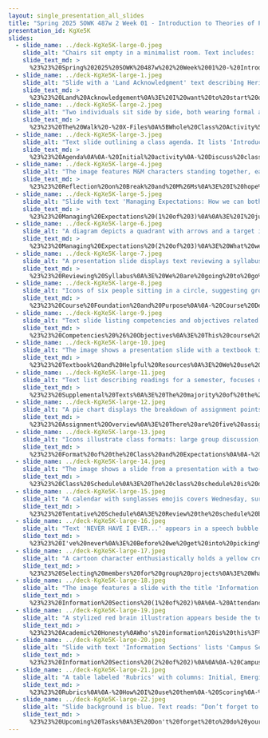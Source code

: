 ```yaml
---
layout: single_presentation_all_slides
title: "Spring 2025 SOWK 487w 2 Week 01 - Introduction to Theories of Practice II"
presentation_id: KgXe5K
slides:
  - slide_name: ../deck-KgXe5K-large-0.jpeg
    slide_alt: "Chairs sit empty in a minimalist room. Text includes: 'Jacob Campbell, Ph.D LICSW, Heritage University, Spring 2025, Theories of Practice II, Working with Groups and Families, SOCW 487.' Photo credit: Qin Fan on Unsplash."
    slide_text_md: >
      %23%23%20Spring%202025%20SOWK%20487w%202%20Week%2001%20-%20Introduction%20to%20Theories%20of%20Practice%20II%0Atitle:%20Spring%202025%20SOWK%20487w%202%20Week%2001%20-%20Introduction%20to%20Theories%20of%20Practice%20II%0Adate:%202025-01-21%2014:14:47%0Alocation:%20Heritage%20University%0Atags:%0A%20%20-%20Heritage%20University%0A%20%20-%20BASW%20Program%0A%20%20-%20SOWK%20487w%0Apresentation_video:%20%22%22%0A%20%20%0Adescription:%20%3E%0A%0AIn%20week%20one,%20we%20are%20focused%20on%20getting%20set%20up%20for%20SOWK%20487w%20Theories%20of%20Practice%20II.%20We%20will%20look%20at%20understanding%20the%20class%20format,%20reviewing%20the%20syllabus,%20and%20generally%20getting%20started%20for%20the%20semester.%20Theories%20of%20Practice%20II's%20premise%20is%20connecting%20philosophies%20of%20practice%20for%20working%20with%20therapeutic%20and%20task%20groups%20and%20families.%0A%0AThe%20agenda%20for%20this%20week%20is%20as%20follows:%0A%0A-%20Initial%20activity%0A-%20Discuss%20class%0A-%20Review%20syllabus%0A%0A
  - slide_name: ../deck-KgXe5K-large-1.jpeg
    slide_alt: "Slide with a 'Land Acknowledgment' text describing Heritage University on Yakama ancestral lands. It honors Indigenous tribes, founders, and lands of Yakama, Palouse, Umatilla, and others. "
    slide_text_md: >
      %23%23%20Land%20Acknowledgement%0A%3E%20I%20want%20to%20start%20off%20our%20class%20honoring%20the%20land%20our%20university%20and%20this%20class%20takes%20place%20in.%0A%0AFirst%20we%20recognize%20that%20%0A%0A%3E%20Yakmumani%20Tiicham%20(The%20land%20of%20the%20Yakama%20People).%20We%20would%20like%20to%20acknowledge%20that%20we%20are%20coming%20to%20you%20from%20the%20traditional%20lands%20of%20the%20first%20people%20of%20our%20valley,%20the%2014%20Confederated%20Tribes%20and%20Bands%20of%20the%20Yakama%20Nation,%20and%20we%20honor%20with%20gratitude%20the%20land%20itself%20and%20the%20Yakama%20People.%0A%0AAs%20well%20our%20class%20is%20located%20in%20Pasco,%20is%20on%20the%20ancestral%20homelands%20of%20the%20Cayuse,%20Umatilla,%20Walla%20Walla,%20Yakama,%20and%20Palouse%20peoples.%20I%20also%20desire%20to%20honor%20and%20acknowledge%20them%20as%20well.%0A%0AThe%20full%20land%20acknowledgment%20is%20as%20follows:%0A%0A%3E%20Heritage%20University%20occupies%20its%20home%20on%20the%20traditional%20lands%20of%20the%20Yakama%20People.%20These%20ancestral%20homelands%20are%20the%20Yakama,%20Palouse,%20Pisquouse,%20Wenatshapam,%20Klikatat,%20Klinquit,%20Kow-%20was-say-ee,%20Li-ay-was,%20Skin-pah,%20Wish-ham,%20Shyiks,%20Ochechotes,%20Kah-milt-pa,%20and%20Se-ap-cat,%20who%20today%20are%20represented%20by%20the%20Confederated%20Tribes%20and%20Bands%20of%20the%20Yakama%20Nation%20(Treaty%20of%201855)%20and,%20whose%20relationship%20with%20this%20land%20continues%20to%20this%20day.%20Heritage%20University,%20grounded%20in%20the%20vision%20of%20the%20two%20Yakama%20women%20founders,%20respects%20Indigenous%20peoples%20as%20traditional%20guardians%20of%20the%20lands%20and%20the%20enduring%20relationship%20that%20exists%20between%20Indigenous%20peoples%20and%20their%20traditional%20territories.%20We%20offer%20gratitude%20for%20the%20land%20itself,%20for%20those%20who%20have%20stewarded%20it%20for%20generations,%20and%20for%20the%20opportunity%20to%20study,%20learn,%20work,%20and%20be%20in%20community%20on%20this%20land.%20We%20acknowledge%20that%20our%20university's%20history,%20like%20many%20others,%20is%20fundamentally%20tied%20to%20the%20first%20colonial%20developments%20in%20the%20Yakima%20Valley.%20Finally,%20we%20respectfully%20acknowledge%20and%20honor%20past,%20present,%20and%20future%20Indigenous%20students%20who%20will%20journey%20through%20this%20home%20called%20Heritage%20University.%0A%0A
  - slide_name: ../deck-KgXe5K-large-2.jpeg
    slide_alt: "Two individuals sit side by side, both wearing formal attire and FBI badges, set against a textured, abstract background. Text reads: 'X-Files: The Walk Season 03 Episode 7.'"
    slide_text_md: >
      %23%23%20The%20Walk%20-%20X-Files%0A%5BWhole%20Class%20Activity%5D%20%20Watch%20a%20clip%20from%20the%20X-Files%20Video%20about%20a%20group%20therapy%20session%20for%20persons%20in%20a%20wheel%20chair.%0A%0AStart%206:21%0AEnd%208:38%0A%0APotential%20video%20during%20Zoom%0A%0A%3E%20The%20hope%20is%20with%20this%20class%20we%20will%20get%20the%20opportunity%20to%20learn%20how%20to%20deal%20with%20difficult%20situations%20in%20facilitating%20groups.%0A%0A
  - slide_name: ../deck-KgXe5K-large-3.jpeg
    slide_alt: "Text slide outlining a class agenda. It lists 'Introduction to Theories of Practice II,' followed by: 'Initial activity,' 'Discuss class,' and 'Review syllabus.' Bottom text: Jacob Campbell, Ph.D. at Heritage University. Course: SOWK 487w Spring 2025."
    slide_text_md: >
      %23%23%20Agenda%0A%0A-%20Initial%20activity%0A-%20Discuss%20class%0A-%20Review%20syllabus%0A%0A
  - slide_name: ../deck-KgXe5K-large-4.jpeg
    slide_alt: "The image features M&M characters standing together, each in a different color. A prompt above asks, 'How was your break?' with instructions: - Red: favorite activity during break- Green: favorite holiday food- Yellow: favorite movie or TV show- Orange: unique family tradition- Brown: something to look forward to this year- Blue: wild cardsBelow is the text: 'Jacob Campbell, Ph.D., LICSW at Heritage University, SOWK 487w Spring 2025.'"
    slide_text_md: >
      %23%23%20Reflection%20on%20Break%20and%20M%26Ms%0A%3E%20I%20hope%20that%20you%20all%20had%20a%20wonderful%20break.%20Because%20this%20is%20a%20groups%20class,%20I%20try%20to%20introduce%20you%20guys%20to%20a%20number%20of%20group%20activities%20that%20you%20can%20use%20for%20groups%20yourselves.%20This%20is%20one:%0A%0AHave%20people%20come%20and%20get%20as%20many%20or%20as%20few%20M%26M's%20as%20they%20so%20desire.%20Tell%20them%20to%20wait%20to%20eat%20them.%0A%0A-%3E%20Click%0A%0AGo%20through%20by%20color%20and%20have%20people%20answer%20based%20on%20the%20color%20of%20candy%20that%20they%20have.%20Questions%20as%20follows:%0A%0A**Red**:%20favorite%20activity%20done%20during%20break%0A**Green**:%20favorite%20food%20eaten%20over%20the%20holidays%0A**Yellow**:%20favorite%20movie%20or%20TV%20show%0A**Orange**:%20tradition%20that%20is%20unique%20to%20your%20family%0A**Brown**:%20something%20you%20are%20looking%20forward%20to%20this%20year%0A**Blue**:%20wild%20cards%0A%0A
  - slide_name: ../deck-KgXe5K-large-5.jpeg
    slide_alt: "Slide with text 'Managing Expectations: How we can both be happy.' A large red circle on the right asks 'What are your expectations?' Additional details: Jacob Campbell, Ph.D., LICSW at Heritage University, SOWK 487w Spring 2025."
    slide_text_md: >
      %23%23%20Managing%20Expectations%20(1%20of%203)%0A%0A%3E%20I%20just%20want%20to%20bring%20back%20a%20reminder%20and%20thoughts%20about%20expectations.%0A%0A%0A
  - slide_name: ../deck-KgXe5K-large-6.jpeg
    slide_alt: "A diagram depicts a quadrant with arrows and a target icon. Labels: 'Managing Expectations,' 'How we can both be happy,' 'I'm Happy,' 'I'm not Happy,' 'You're Happy,' and 'You're Not Happy.' Instructors: Jacob Campbell, Ph.D., LICSW at Heritage University, and course: SOWK 487w Spring 2025."
    slide_text_md: >
      %23%23%20Managing%20Expectations%20(2%20of%203)%0A%3E%20What%20we%20want%20to%20be%20able%20to%20do%20is%20come%20to%20a%20place%20where%20we%20are%20able%20to%20meet%20in%20the%20middle%20with%20out%20expectations...%20and%20that%20you're%20happy%20and%20so%20am%20I.%0A%0A-%20Cooperative%20Arrangement%0A%20%20%20%20*%20Break%20vs.%20leaving%20early%0A%20%20%20%20*%20Sharing%20the%20air%0A-%20Nonnegotiable%0A%20%20%20%20*%20Timeliness%0A%20%20%20%20*%20Participation%0A%20%20%20%20*%20High%20academic%20standards%0A-%20Open%20/%20laid%20back%0A-%20Having%20fun%0A%0A
  - slide_name: ../deck-KgXe5K-large-7.jpeg
    slide_alt: "A presentation slide displays text reviewing a syllabus. The main focus is a section from Heritage University detailing course information, description, and purpose for 'SOWK 487w: Theories of Practice.' Contact details for Jacob Campbell, Ph.D., LICSW, and course logistics are included."
    slide_text_md: >
      %23%23%20Reviewing%20Syllabus%0A%3E%20We%20are%20going%20to%20go%20through%20the%20course%20syllabus%0A%0AShow%20ink.vsp/now%0ATalk%20about%20contacting%0A%0A
  - slide_name: ../deck-KgXe5K-large-8.jpeg
    slide_alt: "Icons of six people sitting in a circle, suggesting group interaction. Title text: 'SOWK 487 Theories of Practice II.' Subtitle: 'Connecting theories to practice for working with groups (therapeutic and task) and with families.'"
    slide_text_md: >
      %23%23%20Course%20Foundation%20and%20Purpose%0A%0A-%20Course%20Description%0A-%20Course%20Purpose%0A-%20Relationship%20to%20Other%20Sequences%20and/or%20Other%20Courses%20%0A%0A
  - slide_name: ../deck-KgXe5K-large-9.jpeg
    slide_alt: "Text slide listing competencies and objectives related to a social work course and program. Key points include ethical behavior, human rights, anti-racism, policy practice, and evaluations involving various groups. Presentation by Jacob Campbell at Heritage University."
    slide_text_md: >
      %23%23%20Competencies%20%26%20Objectives%0A%3E%20This%20course%20is%20a%20core%20class%20and%20will%20include%20content%20for%20a%20number%20of%20the%20EPAS,%20there%20is%20no%20Key%20Assignment%20or%20specifically%20identified%20class.%20It%20used%20to%20include%20%0A%0A1.%20Demonstrate%20Ethical%20and%20Professional%20Behavior%0A2.%20Advance%20Human%20Rights%20and%20Social,%20Racial,%20Economic,%20and%20Environmental%20Justice%0A3.%20Engage%20Anti-Racism,%20Diversity,%20Equity,%20and%20Inclusion%20(ADEI)%20in%20Practice%0A4.%20Engage%20in%20Practice-Informed%20Research%20and%20Research-Informed%20Practice%0A5.%20Engage%20in%20Policy%20Practice%0A6.%20Engage%20with%20Individuals,%20Families,%20Groups,%20Organizations,%20and%20Communities%0A7.%20Assess%20Individuals,%20Families,%20Groups,%20Organizations,%20and%20Communities%0A8.%20Intervene%20with%20Individuals,%20Families,%20Groups,%20Organizations,and%20Communities%0A9.%20Evaluate%20Practice%20with%20Individuals,%20Families,%20Groups,%20Organizations,and%20Communities%0A%0A
  - slide_name: ../deck-KgXe5K-large-10.jpeg
    slide_alt: "The image shows a presentation slide with a textbook titled 'Direct Social Work Practice: Theory and Skills' and additional resources including the 'Publication Manual,' Google Scholar, Eagle Search, and APA Style. It notes 'SOWK 487w Spring 2025' and Jacob Campbell, Ph.D., LICSW at Heritage University."
    slide_text_md: >
      %23%23%20Textbook%20and%20Helpful%20Resources%0A%3E%20We%20use%20four%20chapters%20from%20your%20textbook%20last%20semester.%0A%0ATextbook:%20Empowerment%20Series:%20Direct%20Social%20Work%20Practice%20Theory%20and%20Skills%20(11th%20eds)%0A%0AHelpful%20Resources%0A%0A-%20APA%20Style%20Guide%0A-%20OWL%20at%20Purdue%0A-%20Google%20Scholar%0A-%20Eagle%20Search%0A%0A
  - slide_name: ../deck-KgXe5K-large-11.jpeg
    slide_alt: "Text list describing readings for a semester, focuses on topics like support groups, social work, mental health practices, and team collaboration. Includes authorship by Jacob Campbell at Heritage University."
    slide_text_md: >
      %23%23%20Supplemental%20Texts%0A%3E%20The%20majority%20of%20the%20reading%20this%20semester%20is%20based%20on%20supplemental%20texts.%20They%20are%20all%20uploaded%20onto%20MyHeritage%20and%20available%20as%20handouts%20each%20of%20the%20weeks.%20%0A%0AThe%20following%20are%20the%20titles%20of%20the%20articles%20you%20will%20be%20reading:%0A-%20Mutual%20support%20groups%20for%20long-term%20recipients%20of%20TANF%0A-%20It%20takes%20a%20village:%20Applying%20a%20social%20ecological%20framework%20of%20resilience%20in%20working%20with%20LGBTQ%20youth%0A-%20Fostering%20empowerment%20in%20online%20support%20groups%0A-%20A%20model%20for%20interdisciplinary%20collaboration.%0A-%20Social%20workers%20helping%20each%20other%20during%20the%20COVID-19%20pandemic:%20Online%20mutual%20support%20groups%0A-%20Engaging%20families%20in%20child%20%26%20youth%20mental%20health:%20A%20review%20of%20best,%20emerging%20and%20promising%20practices%0A-%20Navigating%20SEL%20from%20the%20inside%20out:%20Looking%20inside%20%26%20across%2033%20leading%20SEL%20programs.%20A%20practical%20resource%20for%20schools%20and%20OST%20providers.%20Preschool%20%26%20elementary%20focus%0A-%20Social%20skills%20practice%20strategy%20opportunities%20for%20students%20with%20EBD%0A-%20Understanding%20participatory%20action%20research:%20A%20qualitative%20research%20methodology%20option%0A-%20Ten%20principles%20of%20good%20interdisciplinary%20team%20work%0A-%20An%20overview%20of%20dialectical%20behavior%20therapy%20for%20professional%20psychologists.%0A-%20Chapter%209%20-%20Pyschoeducaitonal%20Groups%0A-%20Chapter%207%20-%20Cognitive-behavioral%20group%20work%0A-%20An%20integrated%20trauma-informed,%20mutual%20aid%20model%20of%20group%20work%0A-%20The%20group%20work%20tradition%20and%20social%20work%20practice%0A-%20Case%20study%207-1:%20A%20mutual-aid%20support%20group%20for%20persons%20with%20AIDS%20in%20early%20substance%20abuse%20recovery%0A-%20Supporting%20new%20community-based%20participatory%20research%20partnerships.%0A-%20Circle%20of%20hope:%20A%20guide%20for%20conducting%20psychoeducational%20support%20groups%20(2nd%20ed.)%0A%0A
  - slide_name: ../deck-KgXe5K-large-12.jpeg
    slide_alt: "A pie chart displays the breakdown of assignment points for a semester. Categories: class engagement (5%), reading engagement (5%), family research (10%), group intervention (20%), feedback (5%), reflective paper (10%), research paper (20%), participation reflective paper (10%), evidence-based practices (15%). Context: educational course presentation."
    slide_text_md: >
      %23%23%20Assignment%20Overview%0A%3E%20There%20are%20five%20assignments%20this%20semester%0A%0A%7C%20Assignment%20%7C%20Points%20%7C%20Percentage%20%7C%0A%7C---%7C---%7C---%7C%0A%7C%20A-01:%20Class%20Engagement%20and%20Attendance%20%7C%2050%20%7C%2010%25%20%7C%0A%7C%20A-02:%20Reading%20Engagement%20and%20Check-in%20Questions%20%7C%2075%20%7C%2015%25%20%7C%0A%7C%20A-03:%20Family%20Treatment%20Modality%20Research%20Presentation%20%7C%20100%20%7C%2020%25%20%7C%0A%7C%20A-04:%20Community%20Group%20Facilitation%20Activity%20%7C%20%3Cbr%3E%20%20%7C%20%3Cbr%3E%20%20%7C%0A%7C%20A-04a:%20Group%20Intervention%20Pitch%20%7C%2025%20%7C%205%25%20%7C%0A%7C%20A-04b:%20Group%20Member%20Feedback%20%7C%2050%20%7C%2010%25%20%7C%0A%7C%20A-04c:%20Reflective%20Paper%20%7C%20100%20%7C%2020%25%20%7C%0A%7C%20A-05:%20Research%20Paper%20to%20Inform%20Group%20Practice%20%7C%20100%20%7C%2020%25%20%7C%0A%7C%20TOTAL%20%7C%20500%20%7C%20100%25%20%7C%0A%7C%20A-06a%20%5BEC%5D:%20Group%20Participation%20Reflective%20Paper%20%7C%2025%20%7C%205%25%20%7C%0A%7C%20A-06b%20%5BEC%5D:%20Evidence-Based%20Practices%20for%20Culturally%20Competent%20Social%20Work%20%7C%2050%20%7C%2010%25%20%7C%0A%0A
  - slide_name: ../deck-KgXe5K-large-13.jpeg
    slide_alt: "Icons illustrate class formats: large group discussion, role-play and practice, group activities, small group discussion, and lecture format. Text: 'Jacob Campbell, Ph.D. LICSW at Heritage University, SOWK 487w Spring 2025.'"
    slide_text_md: >
      %23%23%20Format%20of%20the%20Class%20and%20Expectations%0A%0A-%20Lecture%0A-%20Role%20plays%20and%20practice%20opportunities%0A-%20Small%20group%20discussion%0A-%20Whole%20group%20discussion%0A-%20Group%20Activities%0A%0ACourse%20Expectations:%20After%20completing%20the%20week's%20reading,%20students%20are%20expected%20to%20engage%20during%20class%20sessions.%20Because%20this%20is%20a%20practice%20class,%20students%20are%20encouraged%20to%20experiment%20and%20be%20willing%20to%20try%20new%20things.%0A%0AAPA%20Formatting%0A%0A
  - slide_name: ../deck-KgXe5K-large-14.jpeg
    slide_alt: "The image shows a slide from a presentation with a two-toned rectangle labeled 'Family' on the yellow side and 'Group' on the black side. The header reads 'Content of Class.' In the footer, 'Jacob Campbell, Ph.D. LICSW at Heritage University' and 'SOWK 487w Spring 2025' are noted."
    slide_text_md: >
      %23%23%20Class%20Schedule%0A%3E%20The%20class%20schedule%20is%20detailed%20below%0A%0AThe%20first%20four%20weeks%20of%20class%20are%20focused%20on%20families%20as%20groups.%20Then%20we%20move%20on%20to%20talk%20about%20group%20work%20(task%20and%20therapeutic)%0A%0A
  - slide_name: ../deck-KgXe5K-large-15.jpeg
    slide_alt: "A calendar with sunglasses emojis covers Wednesday, surrounded by text saying 'Tentative Schedule' and 'What is the plan anyways?' On the bottom, it credits Jacob Campbell, Ph.D., LICSW at Heritage University."
    slide_text_md: >
      %23%23%20Tentative%20Schedule%0A%3E%20Review%20the%20schedule%20briefly%0A%0A
  - slide_name: ../deck-KgXe5K-large-16.jpeg
    slide_alt: "Text 'NEVER HAVE I EVER...' appears in a speech bubble on a bright red background, suggesting a playful or interactive activity setting."
    slide_text_md: >
      %23%23%20I've%20never%0A%3E%20Before%20we%20get%20into%20picking%20groups%20and%20finishing%20the%20rest%20of%20the%20syllabus,%20I%20am%20going%20to%20have%20participate%20in%20a%20group%20game.%0A%0A*%20__Description__:%20%20Set%20up%20chairs%20into%20a%20circle.%20%20Have%20one%20less%20chair%20then%20clients%20and%20staff.%20%20Have%20a%20staff%20member%20be%20the%20first%20to%20describe%20activity%20and%20participate.%20%20The%20person%20in%20the%20middle%20tells%20something%20that%20they%20have%20never%20done%20(must%20be%20appropriate).%20%20Everybody%20that%20has%20done%20the%20stated%20activity%20stands%20up%20and%20must%20find%20a%20new%20seat.%20%20Whoever%20is%20unable%20to%20get%20a%20seat%20must%20do%20the%20next%20%22I've%20Never%22%0A*%20__Purpose__:%20%20I've%20never%20is%20a%20mostly%20a%20get%20to%20know%20the%20other%20people%20activity.%20%20It%20can%20be%20used%20as%20a%20fun%20engagement%20activity%20and%20increases%20the%20comfort%20level%20of%20the%20group.%0A%0A
  - slide_name: ../deck-KgXe5K-large-17.jpeg
    slide_alt: "A cartoon character enthusiastically holds a yellow creature, Pikachu, against a green background. Text on the side reads: 'Selecting members for group projects' and 'Pikachu, I Choose You!'"
    slide_text_md: >
      %23%23%20Selecting%20members%20for%20group%20projects%0A%3E%20What%20are%20some%20of%20the%20formats%20people%20are%20interested%20in%20doing%20group%20work%20in%20the%20community%20as%20a%20population.%0A%0A-%20Have%20people%20pick%20who%20they%20want%20to%20do%20their%20group%20intervention%20with.%0A%0A%3E%20For%20the%20Family%20Treatment%20Plan%20groups%0A%0AAllow%20pick%20own%20groups%20or%20I%20pick%20for%20them%3F%0A%0A
  - slide_name: ../deck-KgXe5K-large-18.jpeg
    slide_alt: "The image features a slide with the title 'Information Sections.' Bullet points list: Attendance, Library, Credit Hour Requirements. A stack of books decorates the right side. Text reads: 'SOWK 487w Spring 2025.'"
    slide_text_md: >
      %23%23%20Information%20Sections%20(1%20of%202)%0A%0A-%20Attendance%0A%09*%20Grading%0A%09*%20Being%20responsible%20(professionalism%20EPAS%201.1)%0A%09*%20Reasonable%20Accommodation%20for%20Religious%20Holidays%0A-%20Support%20and%20Resources%0A%09*%20Tutoring%20at%20the%20ASC%0A%09*%20Library%0A%09*%20Credity%20Hours%0A-%20Credit%20Hour%20Requirements%0A%20%20%20%20*%20Framework%20to%20give%20an%20idea%20about%20what%20to%20expect%20with%20a%20course.%0A%0A
  - slide_name: ../deck-KgXe5K-large-19.jpeg
    slide_alt: "A stylized red brain illustration appears beside the text 'Academic Honesty' and 'Who's information is this?', on a white background. Bottom text credits Jacob Campbell, Ph.D. at Heritage University."
    slide_text_md: >
      %23%23%20Academic%20Honesty%0AWho's%20information%20is%20this%3F%0A%0A-%20What%20academic%20honesty%20means%0A-%20How%20LLMs%20and%20AI%20fits%20into%20academic%20honesty.%0A%0A
  - slide_name: ../deck-KgXe5K-large-20.jpeg
    slide_alt: "Slide with text 'Information Sections' lists 'Campus Security & Safety' and 'Accommodation Policy' on a black background. Right side shows book spine graphics. Bottom-right notes 'SOWK 487w Spring 2025.'"
    slide_text_md: >
      %23%23%20Information%20Sections%20(2%20of%202)%0A%0A%0A-%20Campus%20Security%20%26%20Safety%20%0A%20%20%20%20-%20Contact%20information%0A%20%20%20%20-%20Snow%20days%0A-%20Accommodation%20Policy%0A%20%20%20%20-%20Options%20and%20help%20available%20%0A%20%20%20%20-%20Safe%20Attendance%20Reminder%0A%0A%0A
  - slide_name: ../deck-KgXe5K-large-21.jpeg
    slide_alt: "A table labeled 'Rubrics' with columns: Initial, Emerging, Developed, Highly Developed, and rows labeled 'Content Area.' Some cells contain 'x' and numbers. Creator info: Jacob Campbell, Ph.D. at Heritage University, SOWK 487w Spring 2025."
    slide_text_md: >
      %23%23%20Rubrics%0A%0A-%20How%20I%20use%20them%0A-%20Scoring%0A-%20Feedback%0A%0A
  - slide_name: ../deck-KgXe5K-large-22.jpeg
    slide_alt: "Slide background is blue. Text reads: “Don’t forget to do your reading engagement and check-in questions for this week. Next week’s reading is Chapter 10 in the Hepworth text.” Bottom corners include: 'Jacob Campbell, Ph.D., LICSW at Heritage University' and 'SOWK 487w Spring 2025.'"
    slide_text_md: >
      %23%23%20Upcoming%20Tasks%0A%3E%20Don't%20forget%20to%20do%20your%20reading%20engagement%20and%20check-in%20question%20for%20this%20week.%20Next%20weeks%20reading%20is%20Chapter%2010%20in%20the%20Hepworth%20text.%0A%0A%0A
---
```

